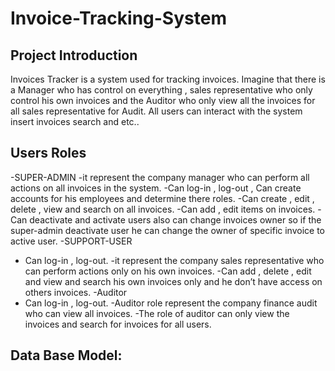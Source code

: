 # Invoice-Tracking-System
## Project Introduction
Invoices Tracker is a system used for tracking invoices.
Imagine that there is a Manager who has control on everything  ,
sales representative who only control his own invoices and 
the Auditor who only view all the invoices for all sales representative for Audit.
All users can interact with the system insert invoices search and etc..

## Users Roles

-SUPER-ADMIN
    -it represent the company manager who can perform all actions on all invoices in the system.
    -Can log-in , log-out , Can create accounts for his employees and determine there roles.
    -Can create , edit , delete , view and search on all invoices.
    -Can add , edit items on invoices.
    -Can deactivate and activate users also can change invoices owner so if the super-admin deactivate user he can change the owner of specific invoice to active user. 
-SUPPORT-USER
  - Can log-in , log-out.
  -it represent the company sales representative who can perform actions only on his own invoices.
  -Can add , delete , edit and view and search his own invoices only and he don’t have access on others invoices.
-Auditor
  - Can log-in , log-out.
  -Auditor role represent the company finance audit who can view all invoices.
  -The role of auditor can only view the invoices and search for invoices for all users.

## Data Base Model:


